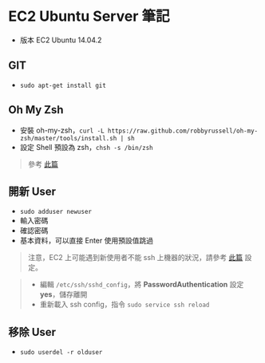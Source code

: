 # EC2 Ubuntu Server 筆記
* 版本 EC2 Ubuntu 14.04.2

## GIT

* `sudo apt-get install git`

## Oh My Zsh

* 安裝 oh-my-zsh，`curl -L https://raw.github.com/robbyrussell/oh-my-zsh/master/tools/install.sh | sh`
* 設定 Shell 預設為 zsh，`chsh -s /bin/zsh`

> 參考 [此篇](https://github.com/robbyrussell/oh-my-zsh)


## 開新 User

* `sudo adduser newuser`
* 輸入密碼
* 確認密碼
* 基本資料，可以直接 Enter 使用預設值跳過

> 注意，EC2 上可能遇到新使用者不能 ssh 上機器的狀況，請參考 [此篇](http://stackoverflow.com/questions/8339912/allowing-users-to-ssh-to-an-ec2-ubuntu-instance) 設定。

> * 編輯 `/etc/ssh/sshd_config`，將 **PasswordAuthentication** 設定 **yes**，儲存離開
> * 重新載入 ssh config，指令 `sudo service ssh reload`


## 移除 User

* `sudo userdel -r olduser`